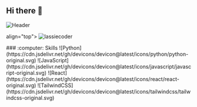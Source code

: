 ## Hi there 👋
![Header](https://capsule-render.vercel.app/api?type=waving&color=gradient&height=150&section=header&text=Hi%2C%20I'm%20BusiReddySainadhaReddy!&fontSize=50)
<p>
align="top">
  <img src="https://komarev.com/ghpvc/?username=lassiecoder&abbreviated=true&label=Profile%20views&color=blueviolet&style=for-the-badge" alt="lassiecoder" />
</p>
### :computer: Skills
![Python](https://cdn.jsdelivr.net/gh/devicons/devicon@latest/icons/python/python-original.svg)
![JavaScript](https://cdn.jsdelivr.net/gh/devicons/devicon@latest/icons/javascript/javascript-original.svg)
![React](https://cdn.jsdelivr.net/gh/devicons/devicon@latest/icons/react/react-original.svg)
![TailwindCSS](https://cdn.jsdelivr.net/gh/devicons/devicon@latest/icons/tailwindcss/tailwindcss-original.svg)
<!--
**sainadhareddy2636/sainadhareddy2636** is a ✨ _special_ ✨ repository because its `README.md` (this file) appears on your GitHub profile.

Here are some ideas to get you started:

- 🔭 I’m currently working on ...
- 🌱 I’m currently learning ...
- 👯 I’m looking to collaborate on ...
- 🤔 I’m looking for help with ...
- 💬 Ask me about ...
- 📫 How to reach me: ...
- 😄 Pronouns: ...
- ⚡ Fun fact: ...
-->
